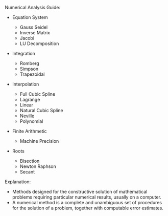 Numerical Analysis Guide:
    
* Equation System
  - Gauss Seidel
  - Inverse Matrix
  - Jacobi
  - LU Decomposition
  
* Integration
  - Romberg
  - Simpson
  - Trapezoidal
  
* Interpolation
  - Full Cubic Spline
  - Lagrange
  - Linear
  - Natural Cubic Spline
  - Neville
  - Polynomial

* Finite Arithmetic
  - Machine Precision
  
* Roots
  - Bisection
  - Newton Raphson
  - Secant
  
Explanation: 
  - Methods designed for the constructive solution of mathematical problems requiring particular numerical results, usually on a computer.
  - A numerical method is a complete and unambiguous set of procedures for the solution of a problem, together with computable error estimates.
